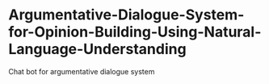 # Argumentative-Dialogue-System-for-Opinion-Building-Using-Natural-Language-Understanding
Chat bot for argumentative dialogue system
